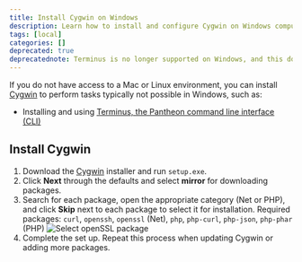 ```yaml
---
title: Install Cygwin on Windows
description: Learn how to install and configure Cygwin on Windows computers for Pantheon sites.
tags: [local]
categories: []
deprecated: true
deprecatednote: Terminus is no longer supported on Windows, and this document is unmaintained. See the <a href="/docs/platform-considerations/#terminus-support">Terminus Support</a> section of Platform Considerations for more information.
---
```

If you do not have access to a Mac or Linux environment, you can install [Cygwin](https://cygwin.com/) to perform tasks typically not possible in Windows, such as:

* Installing and using [Terminus, the Pantheon command line interface (CLI)](https://github.com/pantheon-systems/cli)

## Install Cygwin
1. Download the [Cygwin](https://cygwin.com/install.html) installer and run `setup.exe`.
2. Click **Next** through the defaults and select **mirror** for downloading packages.
3. Search for each package, open the appropriate category (Net or PHP), and click **Skip** next to each package to select it for installation. Required packages: `curl`, `openssh`, `openssl` (Net), `php`, `php-curl`, `php-json`, `php-phar` (PHP)
![Select openSSL package](/source/docs/assets/images/cygwin-select-packages.png)
4. Complete the set up. Repeat this process when updating Cygwin or adding more packages.
